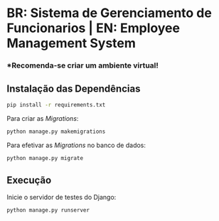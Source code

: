 # BR: Sistema de Gerenciamento de Funcionarios | EN:  Employee Management System

### *Recomenda-se criar um ambiente virtual!

## Instalação das Dependências

```bash
pip install -r requirements.txt
```

Para criar as _Migrations_:

```bash
python manage.py makemigrations
```

Para efetivar as _Migrations_ no banco de dados:

```bash
python manage.py migrate
```

## Execução

Inicie o servidor de testes do Django:

```bash
python manage.py runserver
```

